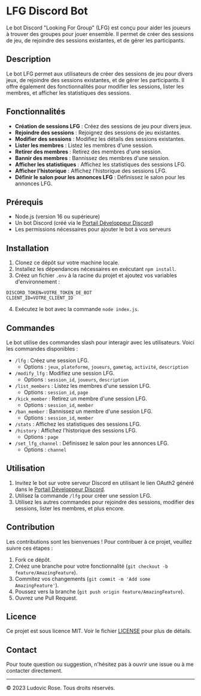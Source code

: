 # LFG Discord Bot

Le bot Discord "Looking For Group" (LFG) est conçu pour aider les joueurs à trouver des groupes pour jouer ensemble. Il permet de créer des sessions de jeu, de rejoindre des sessions existantes, et de gérer les participants.

## Description

Le bot LFG permet aux utilisateurs de créer des sessions de jeu pour divers jeux, de rejoindre des sessions existantes, et de gérer les participants. Il offre également des fonctionnalités pour modifier les sessions, lister les membres, et afficher les statistiques des sessions.

## Fonctionnalités

- **Création de sessions LFG** : Créez des sessions de jeu pour divers jeux.
- **Rejoindre des sessions** : Rejoignez des sessions de jeu existantes.
- **Modifier des sessions** : Modifiez les détails des sessions existantes.
- **Lister les membres** : Listez les membres d'une session.
- **Retirer des membres** : Retirez des membres d'une session.
- **Bannir des membres** : Bannissez des membres d'une session.
- **Afficher les statistiques** : Affichez les statistiques des sessions LFG.
- **Afficher l'historique** : Affichez l'historique des sessions LFG.
- **Définir le salon pour les annonces LFG** : Définissez le salon pour les annonces LFG.

## Prérequis

- Node.js (version 16 ou supérieure)
- Un bot Discord (créé via le [Portail Développeur Discord](https://discord.com/developers/applications))
- Les permissions nécessaires pour ajouter le bot à vos serveurs

## Installation

1. Clonez ce dépôt sur votre machine locale.
2. Installez les dépendances nécessaires en exécutant `npm install`.
3. Créez un fichier `.env` à la racine du projet et ajoutez vos variables d'environnement :

```plaintext
DISCORD_TOKEN=VOTRE_TOKEN_DE_BOT
CLIENT_ID=VOTRE_CLIENT_ID
```

4. Exécutez le bot avec la commande `node index.js`.

## Commandes

Le bot utilise des commandes slash pour interagir avec les utilisateurs. Voici les commandes disponibles :

- `/lfg` : Créez une session LFG.
  - Options : `jeux`, `plateforme`, `joueurs`, `gametag`, `activité`, `description`
- `/modify_lfg` : Modifiez une session LFG.
  - Options : `session_id`, `joueurs`, `description`
- `/list_members` : Listez les membres d'une session LFG.
  - Options : `session_id`, `page`
- `/kick_member` : Retirez un membre d'une session LFG.
  - Options : `session_id`, `member`
- `/ban_member` : Bannissez un membre d'une session LFG.
  - Options : `session_id`, `member`
- `/stats` : Affichez les statistiques des sessions LFG.
- `/history` : Affichez l'historique des sessions LFG.
  - Options : `page`
- `/set_lfg_channel` : Définissez le salon pour les annonces LFG.
  - Options : `channel`

## Utilisation

1. Invitez le bot sur votre serveur Discord en utilisant le lien OAuth2 généré dans le [Portail Développeur Discord](https://discord.com/developers/applications).
2. Utilisez la commande `/lfg` pour créer une session LFG.
3. Utilisez les autres commandes pour rejoindre des sessions, modifier des sessions, lister les membres, et plus encore.

## Contribution

Les contributions sont les bienvenues ! Pour contribuer à ce projet, veuillez suivre ces étapes :

1. Fork ce dépôt.
2. Créez une branche pour votre fonctionnalité (`git checkout -b feature/AmazingFeature`).
3. Commitez vos changements (`git commit -m 'Add some AmazingFeature'`).
4. Poussez vers la branche (`git push origin feature/AmazingFeature`).
5. Ouvrez une Pull Request.

## Licence

Ce projet est sous licence MIT. Voir le fichier [LICENSE](LICENSE) pour plus de détails.

## Contact

Pour toute question ou suggestion, n'hésitez pas à ouvrir une issue ou à me contacter directement.

---

© 2023 Ludovic Rose. Tous droits réservés.
